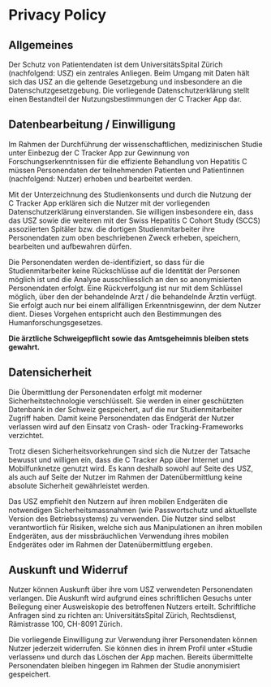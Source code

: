 Privacy Policy
==============

## Allgemeines

Der Schutz von Patientendaten ist dem UniversitätsSpital Zürich (nachfolgend: USZ) ein zentrales Anliegen.
Beim Umgang mit Daten hält sich das USZ an die geltende Gesetzgebung und insbesondere an die Datenschutzgesetzgebung.
Die vorliegende Datenschutzerklärung stellt einen Bestandteil der Nutzungsbestimmungen der C&nbsp;Tracker App dar.

## Datenbearbeitung / Einwilligung

Im Rahmen der Durchführung der wissenschaftlichen, medizinischen Studie unter Einbezug der C&nbsp;Tracker App zur Gewinnung von Forschungserkenntnissen für die effiziente Behandlung von Hepatitis&nbsp;C müssen Personendaten der teilnehmenden Patienten und Patientinnen (nachfolgend: Nutzer) erhoben und bearbeitet werden.

Mit der Unterzeichnung des Studienkonsents und durch die Nutzung der C&nbsp;Tracker App erklären sich die Nutzer mit der vorliegenden Datenschutzerklärung einverstanden.
Sie willigen insbesondere ein, dass das USZ sowie die weiteren mit der Swiss Hepatitis&nbsp;C Cohort Study (SCCS) assoziierten Spitäler bzw. die dortigen Studienmitarbeiter ihre Personendaten zum oben beschriebenen Zweck erheben, speichern, bearbeiten und aufbewahren dürfen.

Die Personendaten werden de-identifiziert, so dass für die Studienmitarbeiter keine Rückschlüsse auf die Identität der Personen möglich ist und die Analyse ausschliesslich an den so anonymisierten Personendaten erfolgt.
Eine Rückverfolgung ist nur mit dem Schlüssel möglich, über den der behandelnde Arzt / die behandelnde Ärztin verfügt.
Sie erfolgt auch nur bei einem allfälligen Erkenntnisgewinn, der dem Nutzer dient.
Dieses Vorgehen entspricht auch den Bestimmungen des Humanforschungsgesetzes.

**Die ärztliche Schweigepflicht sowie das Amtsgeheimnis bleiben stets gewahrt.**

## Datensicherheit

Die Übermittlung der Personendaten erfolgt mit moderner Sicherheitstechnologie verschlüsselt.
Sie werden in einer geschützten Datenbank in der Schweiz gespeichert, auf die nur Studienmitarbeiter Zugriff haben.
Damit keine Personendaten das Endgerät der Nutzer verlassen wird auf den Einsatz von Crash- oder Tracking-Frameworks verzichtet.

Trotz diesen Sicherheitsvorkehrungen sind sich die Nutzer der Tatsache bewusst und willigen ein, dass die C&nbsp;Tracker App über Internet und Mobilfunknetze genutzt wird.
Es kann deshalb sowohl auf Seite des USZ, als auch auf Seite der Nutzer im Rahmen der Datenübermittlung keine absolute Sicherheit gewährleistet werden.

Das USZ empfiehlt den Nutzern auf ihren mobilen Endgeräten die notwendigen Sicherheitsmassnahmen (wie Passwortschutz und aktuellste Version des Betriebssystems) zu verwenden.
Die Nutzer sind selbst verantwortlich für Risiken, welche sich aus Manipulationen an ihren mobilen Endgeräten, aus der missbräuchlichen Verwendung ihres mobilen Endgerätes oder im Rahmen der Datenübermittlung ergeben.

## Auskunft und Widerruf

Nutzer können Auskunft über ihre vom USZ verwendeten Personendaten verlangen.
Die Auskunft wird aufgrund eines schriftlichen Gesuchs unter Beilegung einer Ausweiskopie des betroffenen Nutzers erteilt.
Schriftliche Anfragen sind zu richten an: UniversitätsSpital Zürich, Rechtsdienst, Rämistrasse 100, CH-8091 Zürich.

Die vorliegende Einwilligung zur Verwendung ihrer Personendaten können Nutzer jederzeit widerrufen.
Sie können dies in ihrem Profil unter «Studie verlassen» und durch das Löschen der App machen.
Bereits übermittelte Personendaten bleiben hingegen im Rahmen der Studie anonymisiert gespeichert.
